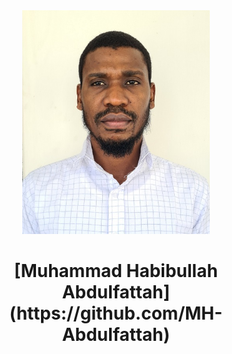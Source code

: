 

<div align="center"><img src="20210610_083518 - Copy.jpg" width="300" /></div>
<h1 align="center">[Muhammad Habibullah Abdulfattah] (https://github.com/MH-Abdulfattah)</h1>

